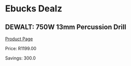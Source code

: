 
# Ebucks Dealz
## DEWALT: 750W 13mm Percussion Drill
[Product Page](https://www.ebucks.com/web/shop/productSelected.do?prodId=373628038&catId=717324798)

Price: R1199.00

Savings: 300.0


	